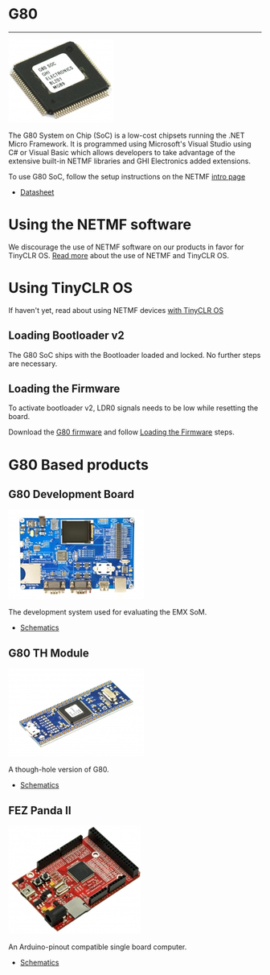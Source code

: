 # G80
---

![G80](images/g80_noborder.jpg)

The G80 System on Chip (SoC) is a low-cost chipsets running the .NET Micro Framework. It is programmed using Microsoft's Visual Studio using C# or Visual Basic which allows developers to take advantage of the extensive built-in NETMF libraries and GHI Electronics added extensions.

To use G80 SoC, follow the setup instructions on the NETMF [intro page](../legacy/netmf/intro.md)

* [Datasheet](http://files.ghielectronics.com/downloads/Documents/Datasheets/G80%20Datasheet.pdf)

# Using the NETMF software
We discourage the use of NETMF software on our products in favor for TinyCLR OS. [Read more](../legacy/netmf/intro.md) about the use of NETMF and TinyCLR OS.

# Using TinyCLR OS
If haven't yet, read about using NETMF devices [with TinyCLR OS](../legacy/netmf/intro.md#with-tinyclr-os)

## Loading Bootloader v2
The G80 SoC ships with the Bootloader loaded and locked. No further steps are necessary.

## Loading the Firmware

To activate bootloader v2, LDR0 signals needs to be low while resetting the board.

Download the [G80 firmware](../tinyclr/downloads.md#g80) and follow [Loading the Firmware](../tinyclr/loaders/ghi_bootloader.md#loading-the-firmware) steps.

# G80 Based products
## G80 Development Board
![G80 Dev Board](images/g80dev.jpg)

The development system used for evaluating the EMX SoM.

* [Schematics](http://files.ghielectronics.com/downloads/Schematics/Systems/G80%20Dev%20Board%20Schematic.pdf)

## G80 TH Module
![G80 TH Module](images/g80th.jpg)

A though-hole version of G80.

* [Schematics](http://files.ghielectronics.com/downloads/Schematics/Systems/G80TH%20Schematic.pdf)

## FEZ Panda II
![FEZ Panda II](images/fez_panda_ii.jpg)

An Arduino-pinout compatible single board computer.

* [Schematics](http://files.ghielectronics.com/downloads/Schematics/FEZ/FEZ%20Panda%20II%20Schematic.pdf)
